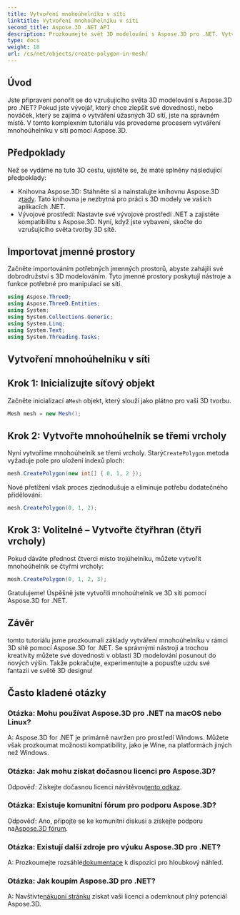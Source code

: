 ```yaml
---
title: Vytvoření mnohoúhelníku v síti
linktitle: Vytvoření mnohoúhelníku v síti
second_title: Aspose.3D .NET API
description: Prozkoumejte svět 3D modelování s Aspose.3D pro .NET. Vytvářejte úžasné polygony v sítích bez námahy. Stáhněte si nyní pro pohlcující vývojový zážitek!
type: docs
weight: 18
url: /cs/net/objects/create-polygon-in-mesh/
---
```

## Úvod
Jste připraveni ponořit se do vzrušujícího světa 3D modelování s Aspose.3D pro .NET? Pokud jste vývojář, který chce zlepšit své dovednosti, nebo nováček, který se zajímá o vytváření úžasných 3D sítí, jste na správném místě. V tomto komplexním tutoriálu vás provedeme procesem vytváření mnohoúhelníku v síti pomocí Aspose.3D.
## Předpoklady
Než se vydáme na tuto 3D cestu, ujistěte se, že máte splněny následující předpoklady:
-  Knihovna Aspose.3D: Stáhněte si a nainstalujte knihovnu Aspose.3D z[tady](https://releases.aspose.com/3d/net/). Tato knihovna je nezbytná pro práci s 3D modely ve vašich aplikacích .NET.
- Vývojové prostředí: Nastavte své vývojové prostředí .NET a zajistěte kompatibilitu s Aspose.3D.
Nyní, když jste vybaveni, skočte do vzrušujícího světa tvorby 3D sítě.
## Importovat jmenné prostory
Začněte importováním potřebných jmenných prostorů, abyste zahájili své dobrodružství s 3D modelováním. Tyto jmenné prostory poskytují nástroje a funkce potřebné pro manipulaci se sítí.
```csharp
using Aspose.ThreeD;
using Aspose.ThreeD.Entities;
using System;
using System.Collections.Generic;
using System.Linq;
using System.Text;
using System.Threading.Tasks;
```
## Vytvoření mnohoúhelníku v síti
## Krok 1: Inicializujte síťový objekt
 Začněte inicializací a`Mesh` objekt, který slouží jako plátno pro vaši 3D tvorbu.
```csharp
Mesh mesh = new Mesh();
```
## Krok 2: Vytvořte mnohoúhelník se třemi vrcholy
 Nyní vytvoříme mnohoúhelník se třemi vrcholy. Starý`CreatePolygon` metoda vyžaduje pole pro uložení indexů ploch:
```csharp
mesh.CreatePolygon(new int[] { 0, 1, 2 });
```
Nové přetížení však proces zjednodušuje a eliminuje potřebu dodatečného přidělování:
```csharp
mesh.CreatePolygon(0, 1, 2);
```
## Krok 3: Volitelné – Vytvořte čtyřhran (čtyři vrcholy)
Pokud dáváte přednost čtverci místo trojúhelníku, můžete vytvořit mnohoúhelník se čtyřmi vrcholy:
```csharp
mesh.CreatePolygon(0, 1, 2, 3);
```
Gratulujeme! Úspěšně jste vytvořili mnohoúhelník ve 3D síti pomocí Aspose.3D for .NET.
## Závěr
tomto tutoriálu jsme prozkoumali základy vytváření mnohoúhelníku v rámci 3D sítě pomocí Aspose.3D for .NET. Se správnými nástroji a trochou kreativity můžete své dovednosti v oblasti 3D modelování posunout do nových výšin. Takže pokračujte, experimentujte a popusťte uzdu své fantazii ve světě 3D designu!
## Často kladené otázky
### Otázka: Mohu používat Aspose.3D pro .NET na macOS nebo Linux?
A: Aspose.3D for .NET je primárně navržen pro prostředí Windows. Můžete však prozkoumat možnosti kompatibility, jako je Wine, na platformách jiných než Windows.
### Otázka: Jak mohu získat dočasnou licenci pro Aspose.3D?
 Odpověď: Získejte dočasnou licenci návštěvou[tento odkaz](https://purchase.aspose.com/temporary-license/).
### Otázka: Existuje komunitní fórum pro podporu Aspose.3D?
 Odpověď: Ano, připojte se ke komunitní diskusi a získejte podporu na[Aspose.3D fórum](https://forum.aspose.com/c/3d/18).
### Otázka: Existují další zdroje pro výuku Aspose.3D pro .NET?
 A: Prozkoumejte rozsáhlé[dokumentace](https://reference.aspose.com/3d/net/) k dispozici pro hloubkový náhled.
### Otázka: Jak koupím Aspose.3D pro .NET?
 A: Navštivte[nákupní stránku](https://purchase.aspose.com/buy) získat vaši licenci a odemknout plný potenciál Aspose.3D.
